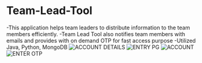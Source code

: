 # Team-Lead-Tool
-This application helps team leaders to distribute information to the team members efficiently.
-Team Lead Tool also notifies team members with emails and provides with on demand OTP for fast access purpose
-Utilized Java, Python, MongoDB
![ACCOUNT DETAILS](https://user-images.githubusercontent.com/76922677/175035914-21a26cf2-4715-4843-ba7e-c50edb88eaa3.jpg)
![ENTRY PG](https://user-images.githubusercontent.com/76922677/175036171-f9b703b8-9597-45fe-8b60-ca5f6c43e885.jpg)
![ACCOUNT](https://user-images.githubusercontent.com/76922677/175036803-40e95b6f-f7f0-432f-b7f0-ef611d2693d1.jpg)
![ENTER OTP](https://user-images.githubusercontent.com/76922677/175036834-ba3b98c5-998e-4362-9386-c98c5369292a.jpg)

